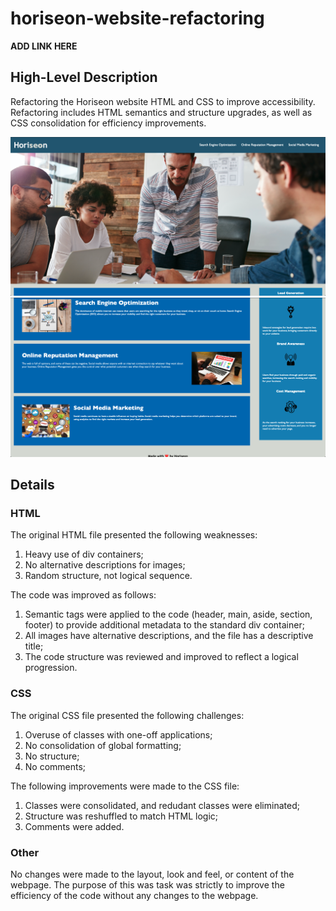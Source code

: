 # horiseon-website-refactoring

**ADD LINK HERE**

## High-Level Description

Refactoring the Horiseon website HTML and CSS to improve accessibility. Refactoring includes HTML semantics and structure upgrades, as well as CSS consolidation for efficiency improvements.

![website image1](/Assets/images/screenshot1.png)
![website image2](/Assets/images/screenshot2.png)

## Details

### HTML

The original HTML file presented the following weaknesses:

1. Heavy use of div containers;
2. No alternative descriptions for images;
3. Random structure, not logical sequence.

The code was improved as follows:

1. Semantic tags were applied to the code (header, main, aside, section, footer) to provide additional metadata to the standard div container;
2. All images have alternative descriptions, and the file has a descriptive title;
3. The code structure was reviewed and improved to reflect a logical progression.

### CSS

The original CSS file presented the following challenges:

1. Overuse of classes with one-off applications;
2. No consolidation of global formatting;
3. No structure;
4. No comments;

The following improvements were made to the CSS file:

1. Classes were consolidated, and redudant classes were eliminated;
2. Structure was reshuffled to match HTML logic;
3. Comments were added.

### Other

No changes were made to the layout, look and feel, or content of the webpage. The purpose of this was task was strictly to improve the efficiency of the code without any changes to the webpage.

